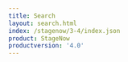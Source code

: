 ```yaml
---
title: Search
layout: search.html
index: /stagenow/3-4/index.json
product: StageNow
productversion: '4.0'
---
```
















